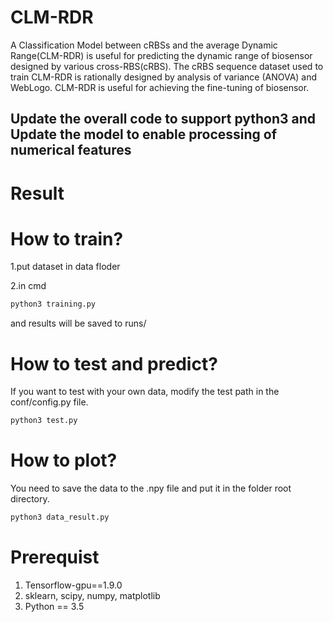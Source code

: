 # CLM-RDR
A Classification Model between cRBSs and the average Dynamic Range(CLM-RDR) is useful for predicting the dynamic range of biosensor designed by various cross-RBS(cRBS). The cRBS sequence dataset used to train CLM-RDR is rationally designed by analysis of variance (ANOVA) and WebLogo. CLM-RDR is useful for achieving the fine-tuning of biosensor.

## Update the overall code to support python3 and Update the model to enable processing of numerical features
# Result


# How to train?

1.put dataset in data floder

2.in cmd

```python
python3 training.py
```

and  results will be saved to runs/

# How to test and predict?

If you want to test with your own data, modify the test path in the conf/config.py file.

```python
python3 test.py
```

# How to plot?

You need to save the data to the .npy file and put it in the folder root directory.

```python
python3 data_result.py
```

# Prerequist

1. Tensorflow-gpu==1.9.0
2. sklearn, scipy, numpy, matplotlib
3. Python == 3.5
